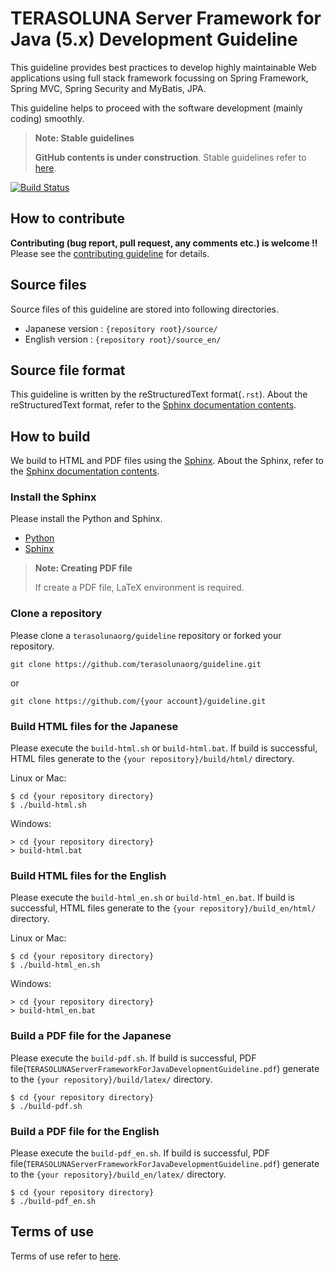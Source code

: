 # TERASOLUNA Server Framework for Java (5.x) Development Guideline

This guideline provides best practices to develop highly maintainable Web applications using full stack framework focussing on Spring Framework, Spring MVC, Spring Security and MyBatis, JPA.

This guideline helps to proceed with the software development (mainly coding) smoothly.

> **Note: Stable guidelines**
>
> **GitHub contents is under construction**. Stable guidelines refer to [here](http://terasolunaorg.github.io/guideline/).

[![Build Status](https://travis-ci.org/terasolunaorg/guideline.svg?branch=5.4.x)](https://travis-ci.org/terasolunaorg/guideline)


## How to contribute

**Contributing (bug report, pull request, any comments etc.) is welcome !!** Please see the [contributing guideline](CONTRIBUTING.md) for details.


## Source files

Source files of this guideline are stored into following directories.

* Japanese version : `{repository root}/source/`
* English version  : `{repository root}/source_en/`


## Source file format

This guideline is written by the reStructuredText format(`.rst`).
About the reStructuredText format, refer to the [Sphinx documentation contents](http://sphinx-doc.org/contents.html).


## How to build

We build to HTML and PDF files using the [Sphinx](http://sphinx-doc.org/index.html).
About the Sphinx, refer to the [Sphinx documentation contents](http://sphinx-doc.org/contents.html).

### Install the Sphinx

Please install the Python and Sphinx.

* [Python](https://www.python.org/)
* [Sphinx](http://sphinx-doc.org/index.html)

> **Note: Creating PDF file**
>
> If create a PDF file, LaTeX environment is required.

### Clone a repository

Please clone a `terasolunaorg/guideline` repository or forked your repository.

```
git clone https://github.com/terasolunaorg/guideline.git
```

or

```
git clone https://github.com/{your account}/guideline.git
```

### Build HTML files for the Japanese

Please execute the `build-html.sh` or `build-html.bat`.
If build is successful, HTML files generate to the `{your repository}/build/html/` directory.

Linux or Mac:

```
$ cd {your repository directory}
$ ./build-html.sh
```

Windows:

```
> cd {your repository directory}
> build-html.bat
```

### Build HTML files for the English

Please execute the `build-html_en.sh` or `build-html_en.bat`.
If build is successful, HTML files generate to the `{your repository}/build_en/html/` directory.

Linux or Mac:

```
$ cd {your repository directory}
$ ./build-html_en.sh
```

Windows:

```
> cd {your repository directory}
> build-html_en.bat
```

### Build a PDF file for the Japanese

Please execute the `build-pdf.sh`.
If build is successful, PDF file(`TERASOLUNAServerFrameworkForJavaDevelopmentGuideline.pdf`) generate to the `{your repository}/build/latex/` directory.

```
$ cd {your repository directory}
$ ./build-pdf.sh
```

### Build a PDF file for the English

Please execute the `build-pdf_en.sh`.
If build is successful, PDF file(`TERASOLUNAServerFrameworkForJavaDevelopmentGuideline.pdf`) generate to the `{your repository}/build_en/latex/` directory.

```
$ cd {your repository directory}
$ ./build-pdf_en.sh
```

## Terms of use

Terms of use refer to [here](/source_en/Introduction/TermsOfUse.rst).
